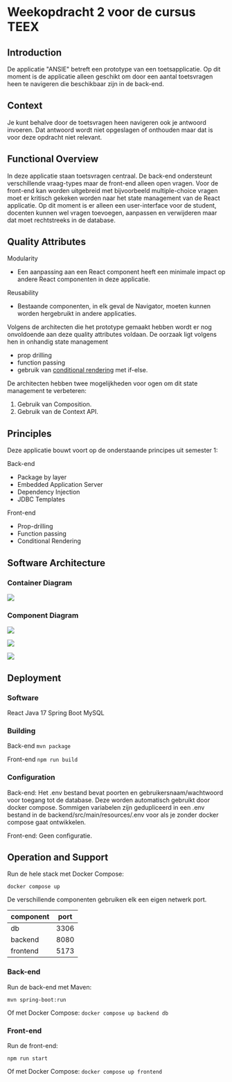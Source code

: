 # Weekopdracht 2 voor de cursus TEEX

## Introduction
De applicatie "ANSIE" betreft een prototype van een toetsapplicatie. Op dit moment is de applicatie alleen geschikt om door een aantal toetsvragen heen te navigeren die beschikbaar zijn in de back-end.  

## Context
Je kunt behalve door de toetsvragen heen navigeren ook je antwoord invoeren. Dat antwoord wordt niet opgeslagen of onthouden maar dat is voor deze opdracht niet relevant.

## Functional Overview
In deze applicatie staan toetsvragen centraal. De back-end ondersteunt verschillende vraag-types maar de front-end alleen open vragen. Voor de front-end kan worden uitgebreid met bijvoorbeeld multiple-choice vragen moet er kritisch gekeken worden naar het state management van de React applicatie. Op dit moment is er alleen een user-interface voor de student, docenten kunnen wel vragen toevoegen, aanpassen en verwijderen maar dat moet rechtstreeks in de database.

## Quality Attributes

Modularity
* Een aanpassing aan een React component heeft een minimale impact op andere React componenten in deze applicatie.

Reusability
* Bestaande componenten, in elk geval de Navigator, moeten kunnen worden hergebruikt in andere applicaties. 

Volgens de architecten die het prototype gemaakt hebben wordt er nog onvoldoende aan deze quality attributes voldaan. De oorzaak ligt volgens hen in onhandig state management
* prop drilling
* function passing
* gebruik van [conditional rendering](https://react.dev/learn/conditional-rendering) met if-else.

De architecten hebben twee mogelijkheden voor ogen om dit state management te verbeteren:
1. Gebruik van Composition.
2. Gebruik van de Context API.

## Principles

Deze applicatie bouwt voort op de onderstaande principes uit semester 1:

Back-end
* Package by layer 
* Embedded Application Server
* Dependency Injection
* JDBC Templates

Front-end
* Prop-drilling 
* Function passing
* Conditional Rendering

## Software Architecture

### Container Diagram

![](structurizr-1-Containers.png)

### Component Diagram

![](structurizr-1-Browser-Components.png)

![](structurizr-1-Load-first-question.png)

![](structurizr-1-Load-next-question.png)

## Deployment

### Software
React
Java 17
Spring Boot
MySQL

### Building

Back-end
```mvn package```

Front-end
```npm run build```

### Configuration
Back-end: Het .env bestand bevat poorten en gebruikersnaam/wachtwoord voor toegang tot de database. Deze worden automatisch gebruikt door docker compose. Sommigen variabelen zijn gedupliceerd in een .env bestand in de backend/src/main/resources/.env voor als je zonder docker compose gaat ontwikkelen.

Front-end: Geen configuratie.

## Operation and Support

Run de hele stack met Docker Compose:

```docker compose up```

De verschillende componenten gebruiken elk een eigen netwerk port.

| **component** | **port** |
|---------------|----------|
| db            | 3306     |
| backend       | 8080     |
| frontend      | 5173     |

### Back-end
Run de back-end met Maven:

```mvn spring-boot:run```

Of met Docker Compose:
```docker compose up backend db```

### Front-end
Run de front-end:

```npm run start```

Of met Docker Compose:
```docker compose up frontend```